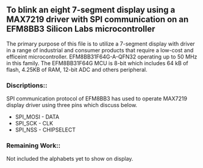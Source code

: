 ## **To blink an eight 7-segment display using a MAX7219 driver with SPI communication on an EFM8BB3 Silicon Labs microcontroller**

The primary purpose of this file is to utilize a 7-segment display with driver in a range of industrial and consumer products that require a low-cost and efficeint microcontroller. 
EFM8BB31F64G-A-QFN32 operating up to 50 MHz in this family. The EFM8BB31F64G MCU is 8-bit which includes 64 kB of flash, 4.25KB of RAM, 12-bit ADC and others peripheral. 

### Discriptions::
SPI communication protocol of EFM8BB3 has used to operate MAX7219 display driver using three pins which discuss below.
- SPI_MOSI   - DATA
- SPI_SCK    - CLK
- SPI_NSS    - CHIPSELECT

### Remaining Work:: 
Not included the alphabets yet to show on display.

